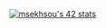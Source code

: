 <a href="https://github.com/oakoudad/badge42"><img src="https://badge.mediaplus.ma/levi/msekhsou" alt="msekhsou's 42 stats" /></a>
